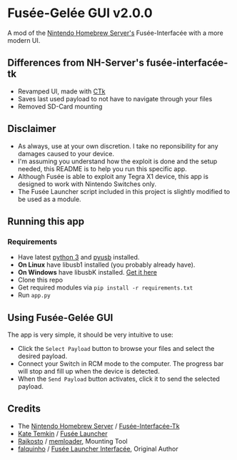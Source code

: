 
# Fusée-Gelée GUI v2.0.0
A mod of the [Nintendo Homebrew Server's](https://github.com/nh-server/fusee-interfacee-tk) Fusée-Interfacée with a more modern UI. 

## Differences from NH-Server's fusée-interfacée-tk
- Revamped UI, made with [CTk](https://github.com/TomSchimansky/CustomTkinter)
- Saves last used payload to not have to navigate through your files
- Removed SD-Card mounting

## Disclaimer
* As always, use at your own discretion. I take no reponsibility for any damages caused to your device.
* I'm assuming you understand how the exploit is done and the setup needed, this README is to help you run this specific app.
* Although Fusée is able to exploit any Tegra X1 device, this app is designed to work with Nintendo Switches only.
* The Fusée Launcher script included in this project is slightly modified to be used as a module.

## Running this app
### Requirements
* Have latest [python 3](https://www.python.org/downloads/) and [pyusb](https://github.com/pyusb/pyusb) installed.
* __On Linux__ have libusb1 installed (you probably already have).
* __On Windows__ have libusbK installed. [Get it here](https://sourceforge.net/projects/libusbk/files/libusbK-release/)
* Clone this repo
* Get required modules via `pip install -r requirements.txt`
* Run `app.py`

## Using Fusée-Gelée GUI
The app is very simple, it should be very intuitive to use:

* Click the `Select Payload` button to browse your files and select the desired payload.
* Connect your Switch in RCM mode to the computer. The progress bar will stop and fill up when the device is detected.
* When the `Send Payload` button activates, click it to send the selected payload.


## Credits
- The [Nintendo Homebrew Server](https://github.com/nh-server) / [Fusée-Interfacée-Tk](https://github.com/nh-server/fusee-interfacee-tk)
- [Kate Temkin](https://github.com/ktemkin) / [Fusée Launcher](https://github.com/Cease-and-DeSwitch/fusee-launcher)
- [Rajkosto](https://github.com/rajkosto) / [memloader](https://github.com/rajkosto/memloader), Mounting Tool
- [falquinho](https://github.com/rajkosto) / [Fusée Launcher Interfacée](https://github.com/falquinho/fusee-interfacee-tk), Original Author